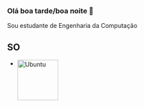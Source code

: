 ### Olá boa tarde/boa noite 👋
Sou estudante de Engenharia da Computação


## SO
- <img align="left" alt="Ubuntu" width="95px" src="https://img.shields.io/badge/Ubuntu-E95420?style=for-the-badge&logo=ubuntu&logoColor=white"/>
#
  
   
